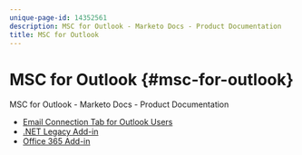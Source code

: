 ```yaml
---
unique-page-id: 14352561
description: MSC for Outlook - Marketo Docs - Product Documentation
title: MSC for Outlook
---
```


# MSC for Outlook {#msc-for-outlook}

MSC for Outlook - Marketo Docs - Product Documentation

* [Email Connection Tab for Outlook Users](msc-for-outlook/email-connection-tab-for-outlook-users.md)
* [.NET Legacy Add-in](http://docs.marketo.com/display/docs/assets/.net-legacy-add-in)
* [Office 365 Add-in](msc-for-outlook/office-365-add-in.md)

